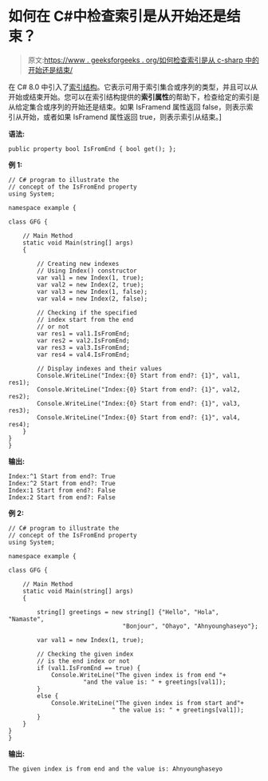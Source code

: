 # 如何在 C#中检查索引是从开始还是结束？

> 原文:[https://www . geeksforgeeks . org/如何检查索引是从 c-sharp 中的开始还是结束/](https://www.geeksforgeeks.org/how-to-check-whether-the-index-is-from-start-or-end-in-c-sharp/)

在 C# 8.0 中引入了[索引结构](https://www.geeksforgeeks.org/index-struct-in-c-sharp-8-0/)。它表示可用于索引集合或序列的类型，并且可以从开始或结束开始。您可以在索引结构提供的**索引属性**的帮助下，检查给定的索引是从给定集合或序列的开始还是结束。如果 IsFramend 属性返回 false，则表示索引从开始，或者如果 IsFramend 属性返回 true，则表示索引从结束。]

**语法:**

```
public property bool IsFromEnd { bool get(); };
```

**例 1:**

```
// C# program to illustrate the
// concept of the IsFromEnd property
using System;

namespace example {

class GFG {

    // Main Method
    static void Main(string[] args)
    {

        // Creating new indexes
        // Using Index() constructor
        var val1 = new Index(1, true);
        var val2 = new Index(2, true);
        var val3 = new Index(1, false);
        var val4 = new Index(2, false);

        // Checking if the specified 
        // index start from the end
        // or not
        var res1 = val1.IsFromEnd;
        var res2 = val2.IsFromEnd;
        var res3 = val3.IsFromEnd;
        var res4 = val4.IsFromEnd;

        // Display indexes and their values
        Console.WriteLine("Index:{0} Start from end?: {1}", val1, res1);
        Console.WriteLine("Index:{0} Start from end?: {1}", val2, res2);
        Console.WriteLine("Index:{0} Start from end?: {1}", val3, res3);
        Console.WriteLine("Index:{0} Start from end?: {1}", val4, res4);
    }
}
}
```

**输出:**

```
Index:^1 Start from end?: True
Index:^2 Start from end?: True
Index:1 Start from end?: False
Index:2 Start from end?: False

```

**例 2:**

```
// C# program to illustrate the
// concept of the IsFromEnd property
using System;

namespace example {

class GFG {

    // Main Method
    static void Main(string[] args)
    {

        string[] greetings = new string[] {"Hello", "Hola", "Namaste", 
                                "Bonjour", "Ohayo", "Ahnyounghaseyo"};

        var val1 = new Index(1, true);

        // Checking the given index
        // is the end index or not
        if (val1.IsFromEnd == true) {
            Console.WriteLine("The given index is from end "+
                     "and the value is: " + greetings[val1]);
        }
        else {
            Console.WriteLine("The given index is from start and"+
                             " the value is: " + greetings[val1]);
        }
    }
}
}
```

**输出:**

```
The given index is from end and the value is: Ahnyounghaseyo
```